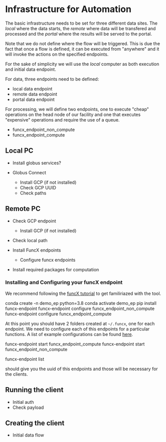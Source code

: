 # Infrastructure for Automation

The basic infrastructure needs to be set for three different data sites. The _local_ where the data starts, the _remote_ where data will be transfered and processed and the _portal_ where the results will be served to the portal.

Note that we do not define where the flow will be triggered. This is due the fact that once a flow is defined, it can be executed from "anywhere" and it will invoke the actions on the specified endpoints.

For the sake of simplicity we will use the _local_ computer as both execution and initial data endpoint. 

For data, three endpoints need to be defined:
* local data endpoint
* remote data endpoint
* portal data endpoint

For processing, we will define two endpoints, one to execute "cheap" operations on the head node of our facility and one that executes "expensive" operations and require the use of a queue.

* funcx_endpoint_non_compute
* funcx_endpoint_compute

## Local PC

* Install globus services?

* Globus Connect 
  * Install GCP (if not installed) 
  * Check GCP UUID
  * Check paths

## Remote PC

* Check GCP endpoint
  * Install GCP (if not installed)
* Check local path

* Install FuncX endpoints
  * Configure funcx endpoints

* Install required packages for computation

### Installing and Configuring your funcX endpoint

We recommend following the [funcX tutorial](https://funcx.readthedocs.io/en/latest/Tutorial.html
) to get familiriazed with the tool.

  conda create -n demo_ep python=3.8
  conda activate demo_ep
  pip install funcx-endpoint
  funcx-endpoint configure funcx_endpoint_non_compute
  funcx-endpoint configure funcx_endpoint_compute

At this point you should have 2 folders created at `~/.funcx`, one for each endpoint.
We need to configure each of this endpoints for a particular functions. A list of example configurations can be found [here](funcx_ep_list).

  funcx-endpoint start funcx_endpoint_compute
  funcx-endpoint start funcx_endpoint_non_compute

  funcx-endpoint list 

should give you the uuid of this endpoints and those will be necessary for the clients.



## Running the client

* Initial auth
* Check payload

## Creating the client

* Initial data flow

